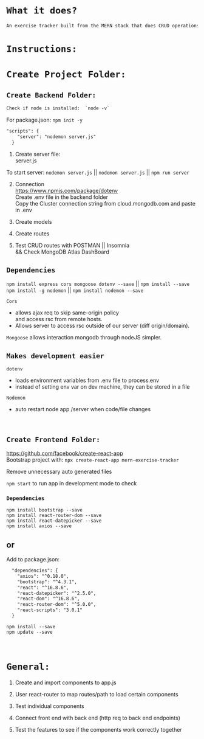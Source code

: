 # `What it does?`
```html
An exercise tracker built from the MERN stack that does CRUD operations.
```

# `Instructions:`

# `Create Project Folder:`
## `Create Backend Folder:`

```html
Check if node is installed:  `node -v`
```

For package.json:  `npm init -y`

```html
"scripts": {
    "server": "nodemon server.js"
  }
```

1. Create server file: <br />
server.js <br />

To start server:
`nodemon server.js` || `nodemon server.js` || `npm run server`

2. Connection <br />
https://www.npmjs.com/package/dotenv<br />
Create .env file in the backend folder<br />
Copy the Cluster connection string from cloud.mongodb.com and paste in .env

3. Create models

4. Create routes

5. Test CRUD routes with POSTMAN  ||  Insomnia <br /> && Check MongoDB Atlas DashBoard

## `Dependencies`
`npm install express cors mongoose dotenv --save`  ||  `npm install --save`<br />
`npm install -g nodemon` || `npm install nodemon --save` </br>

`Cors` 
- allows ajax req to skip same-origin policy<br />
and access rsc from remote hosts.<br />
- Allows server to access rsc outside of our server (diff origin/domain).

`Mongoose` allows interaction mongodb through nodeJS simpler.

## `Makes development easier` <br />
`dotenv`
- loads environment variables from .env file to process.env
- instead of setting env var on dev machine, they can be stored in a file

`Nodemon`
- auto restart node app /server when code/file changes

<br>


## `Create Frontend Folder:`

https://github.com/facebook/create-react-app <br />
Bootstrap project with: 
`npx create-react-app mern-exercise-tracker`

Remove unnecessary auto generated files

`npm start` to run app in development mode to check

### `Dependencies`
`npm install bootstrap --save` <br />
`npm install react-router-dom --save`<br />
`npm install react-datepicker --save`<br />
`npm install axios --save`

or
--------------------------------------------
Add to package.json:

```html
  "dependencies": {
    "axios": "^0.18.0",
    "bootstrap": "^4.3.1",
    "react": "^16.8.6",
    "react-datepicker": "^2.5.0",
    "react-dom": "^16.8.6",
    "react-router-dom": "^5.0.0",
    "react-scripts": "3.0.1"
  }
```
  
  `npm install --save`<br />
  `npm update --save`
  
<br>

# `General:`
1. Create and import components to app.js

2. User react-router to map routes/path to load certain components

3. Test individual components

4. Connect front end with back end (http req to back end endpoints)

5. Test the features to see if the components work correctly together

